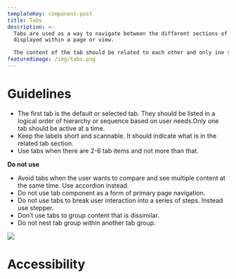 ```yaml
---
templateKey: component-post
title: Tabs
description: >-
  Tabs are used as a way to navigate between the different sections of a content
  displayed within a page or view.

  The content of the tab should be related to each other and only ine section should be active at a time. 
featuredimage: /img/tabs.png
---
```

# **G﻿uidelines**

* The first tab is the default or selected tab. They should be listed in a logical order of hierarchy or sequence based on user needs.Only one tab should be active at a time.
* Keep the labels short and scannable. It should indicate what is in the related tab section.
* Use tabs when there are 2-6 tab items and not more than that.

**Do not use**

* Avoid tabs when the user wants to compare and see multiple content at the same time. Use accordion instead.
* Do not use tab component as a form of primary page navigation.
* Do not use tabs to break user interaction into a series of steps. Instead use stepper.
* Don’t use tabs to group content that is dissimilar.
* Do not nest tab group within another tab group.

![](/img/tabs-default.png)

# **A﻿ccessibility**